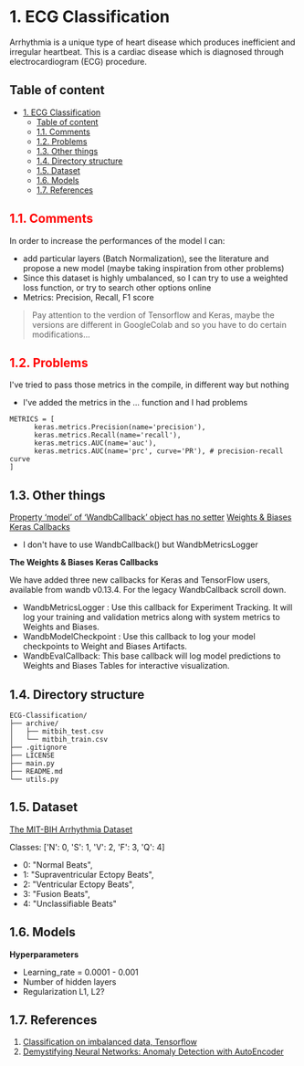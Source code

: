 # 1. ECG Classification
Arrhythmia is a unique type of heart disease which produces inefficient and irregular heartbeat. This is a cardiac disease which is diagnosed through electrocardiogram (ECG) procedure. 

## Table of content
- [1. ECG Classification](#1-ecg-classification)
  - [Table of content](#table-of-content)
  - [ 1.1. Comments ](#-11-comments-)
  - [ 1.2. Problems ](#-12-problems-)
  - [1.3. Other things](#13-other-things)
  - [1.4. Directory structure](#14-directory-structure)
  - [1.5. Dataset](#15-dataset)
  - [1.6. Models](#16-models)
  - [1.7. References](#17-references)

## <font color="red"> 1.1. Comments </font>
In order to increase the performances of the model I can:
- add particular layers (Batch Normalization), see the literature and propose a new model (maybe taking inspiration from other problems)
- Since this dataset is highly umbalanced, so I can try to use a weighted loss function, or try to search other options online
- Metrics: Precision, Recall, F1 score

> Pay attention to the verdion of Tensorflow and Keras, maybe the versions are different in GoogleColab and so you have to do certain modifications...

## <font color="red"> 1.2. Problems </font>
I've tried to pass those metrics in the compile, in different way but nothing
- I've added the metrics in the ... function and I had problems
```pythonss
METRICS = [
      keras.metrics.Precision(name='precision'),
      keras.metrics.Recall(name='recall'),
      keras.metrics.AUC(name='auc'),
      keras.metrics.AUC(name='prc', curve='PR'), # precision-recall curve
]
```
## 1.3. Other things
[Property ‘model’ of ‘WandbCallback’ object has no setter](https://community.wandb.ai/t/property-model-of-wandbcallback-object-has-no-setter/6137)
 [Weights & Biases Keras Callbacks](https://docs.wandb.ai/guides/integrations/keras#the-weights--biases-keras-callbacks)
- I don't have to use WandbCallback() but WandbMetricsLogger 

**The Weights & Biases Keras Callbacks** 

We have added three new callbacks for Keras and TensorFlow users, available from wandb v0.13.4. For the legacy WandbCallback scroll down.

- WandbMetricsLogger : Use this callback for Experiment Tracking. It will log your training and validation metrics along with system metrics to Weights and Biases.
- WandbModelCheckpoint : Use this callback to log your model checkpoints to Weight and Biases Artifacts.
- WandbEvalCallback: This base callback will log model predictions to Weights and Biases Tables for interactive visualization.

## 1.4. Directory structure
```
ECG-Classification/
├── archive/
│   ├── mitbih_test.csv
│   └── mitbih_train.csv
├── .gitignore
├── LICENSE
├── main.py
├── README.md
└── utils.py
```
## 1.5. Dataset 
[The MIT-BIH Arrhythmia Dataset](https://www.physionet.org/physiobank/database/mitdb/) 


Classes: ['N': 0, 'S': 1, 'V': 2, 'F': 3, 'Q': 4]
- 0: "Normal Beats",
- 1: "Supraventricular Ectopy Beats",
- 2: "Ventricular Ectopy Beats",
- 3: "Fusion Beats",
- 4: "Unclassifiable Beats"

## 1.6. Models

**Hyperparameters**
- Learning_rate = 0.0001 - 0.001
- Number of hidden layers
- Regularization L1, L2? 
  
## 1.7. References
1. [Classification on imbalanced data, Tensorflow](https://www.tensorflow.org/tutorials/structured_data/imbalanced_data#class_weights)
2. [Demystifying Neural Networks: Anomaly Detection with AutoEncoder](https://medium.com/@weidagang/demystifying-anomaly-detection-with-autoencoder-neural-networks-1e235840d879)
